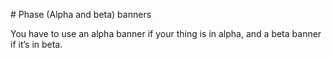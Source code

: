 # Phase (Alpha and beta) banners

You have to use an alpha banner if your thing is in alpha, and a beta banner if it’s in beta.
